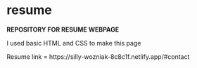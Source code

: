 # resume
**REPOSITORY FOR RESUME WEBPAGE**
<p>I used basic HTML and CSS to make this page</p>
Resume link = https://silly-wozniak-8c8c1f.netlify.app/#contact
